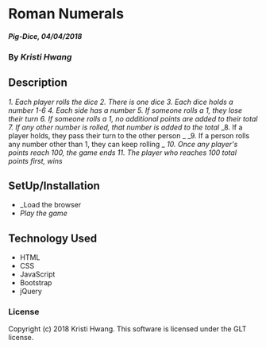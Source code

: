 # Roman Numerals

#### _Pig-Dice, 04/04/2018_

### By _**Kristi Hwang**_

## Description
_1. Each player rolls the dice_
_2. There is one dice_
_3. Each dice holds a number 1-6_
_4. Each side has a number_
_5. If someone rolls a 1, they lose their turn_
_6. If someone rolls a 1, no additional points are added to their total_
_7. If any other number is rolled, that number is added to the total_
_8. If a player holds, they pass their turn to the other person _
_9. If a person rolls any number other than 1, they can keep rolling _
_10. Once any player's points reach 100, the game ends_
_11. The player who reaches 100 total points first, wins_


## SetUp/Installation
* _Load the browser
* _Play the game_

## Technology Used
* HTML
* CSS
* JavaScript
* Bootstrap
* jQuery

### License
Copyright (c) 2018 Kristi Hwang.
This software is licensed under the GLT license.
